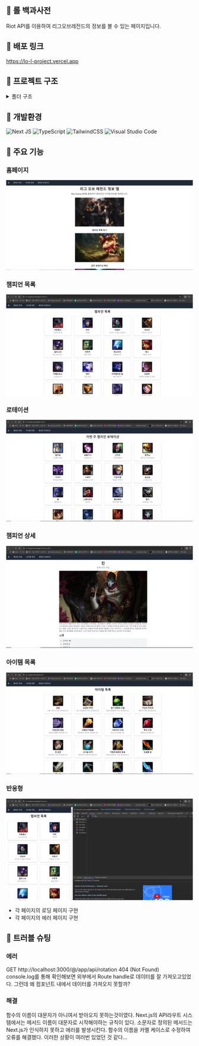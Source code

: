 ## :pushpin: 롤 백과사전

Riot API를 이용하여 리그오브레전드의 정보를 볼 수 있는 페이지입니다.

## :pushpin: 배포 링크

https://lo-l-project.vercel.app

## :pushpin: 프로젝트 구조

<details><summary>폴더 구조</summary>
src<br>
 ┣ app<br>
 ┃ ┣ api<br>
 ┃ ┃ ┗ rotation<br>
 ┃ ┃ ┃ ┗ route.ts<br>
 ┃ ┣ champions<br>
 ┃ ┃ ┣ [id]<br>
 ┃ ┃ ┃ ┗ page.tsx<br>
 ┃ ┃ ┣ error.tsx<br>
 ┃ ┃ ┣ loading.tsx<br>
 ┃ ┃ ┗ page.tsx<br>
 ┃ ┣ fonts<br>
 ┃ ┃ ┣ GeistMonoVF.woff<br>
 ┃ ┃ ┗ GeistVF.woff<br>
 ┃ ┣ items<br>
 ┃ ┃ ┣ error.tsx<br>
 ┃ ┃ ┣ loading.tsx<br>
 ┃ ┃ ┗ page.tsx<br>
 ┃ ┣ rotation<br>
 ┃ ┃ ┗ page.tsx<br>
 ┃ ┣ favicon.ico<br>
 ┃ ┣ global-error.tsx<br>
 ┃ ┣ globals.css<br>
 ┃ ┣ layout.tsx<br>
 ┃ ┣ loading.tsx<br>
 ┃ ┗ page.tsx<br>
 ┣ styles<br>
 ┃ ┗ types<br>
 ┃ ┃ ┗ utils<br>
 ┃ ┃ ┃ ┗ public<br>
 ┣ type<br>
 ┃ ┣ Champion.ts<br>
 ┃ ┣ ChampionDetail.ts<br>
 ┃ ┣ ChampionRotation.ts<br>
 ┃ ┗ Item.ts<br>
 ┗ utils<br>
 ┃ ┣ riotApi.ts<br>
 ┃ ┗ serverApi.ts<br>
</details>

## :pushpin: 개발환경

![Next JS](https://img.shields.io/badge/Next-black?style=for-the-badge&logo=next.js&logoColor=white)
![TypeScript](https://img.shields.io/badge/typescript-%23007ACC.svg?style=for-the-badge&logo=typescript&logoColor=white)
![TailwindCSS](https://img.shields.io/badge/tailwindcss-%2338B2AC.svg?style=for-the-badge&logo=tailwind-css&logoColor=white)
![Visual Studio Code](https://img.shields.io/badge/Visual%20Studio%20Code-0078d7.svg?style=for-the-badge&logo=visual-studio-code&logoColor=white)

## :pushpin: 주요 기능

### 홈페이지

![alt text](image.png)

### 챔피언 목록

![alt text](image-1.png)

### 로테이션

![alt text](image-2.png)

### 챔피언 상세

![alt text](image-4.png)

### 아이템 목록

![alt text](image-3.png)

### 반응형

![alt text](image-5.png)

- 각 페이지의 로딩 페이지 구현
- 각 페이지의 에러 페이지 구현

## :pushpin: 트러블 슈팅

### 에러

GET http://localhost:3000/@/app/api/rotation 404 (Not Found)<br>
console.log를 통해 확인해보면 외부에서 Route handle로 데이터를 잘 가져오고있었다. 그런데 왜 컴포넌트 내에서 데이터를 가져오지 못할까?

### 해결

함수의 이름이 대문자가 아니여서 받아오지 못하는것이였다.
Next.js의 API라우트 시스템에서는 메서드 이름이 대문자로 시작해야하는 규칙이 있다.
소문자로 정의된 메서드는 Next.js가 인식하지 못하고 에러를 발생시킨다. 함수의 이름을 카멜 케이스로 수정하여 오류를 해결했다. 이러한 상황이 여러번 있었던 것 같다...
